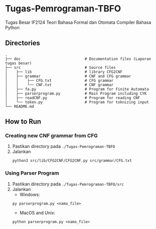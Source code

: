 # Tugas-Pemrograman-TBFO
Tugas Besar IF2124 Teori Bahasa Formal dan Otomata Compiler Bahasa Python

## Directories
    .
    ├── doc                             # Documentation files (Laporan tugas besar)
    ├── src                             # Source files
    │    ├── lib                        # library CFG2CNF
    │    ├── grammar                    # CNF and CFG grammar
    │    │    ├── CFG.txt               # CFG grammar
    │    │    └── CNF.txt               # CNF grammar
    │    ├── fa.py                      # Program for Finite Automata
    │    ├── parserprogram.py           # Main Program including CYK
    │    ├── readCNF.py                 # Program for reading CNF
    │    └── token.py                   # Program for toknizing input
    └── README.md

## How to Run

### Creating new CNF grammar from CFG
1. Pastikan directory pada `./Tugas-Pemrograman-TBFO`
2. Jalankan
    ```
    python3 src/lib/CFG2CNF/CFG2CNF.py src/grammar/CFG.txt    
    ```

### Using Parser Program
1. Pastikan directory pada `./Tugas-Pemrograman-TBFO/src`
2. Jalankan <br />
    - Windows:
    ```
    py parserprogram.py <nama_file>
    ```
    - MacOS and Unix:
    ```
    python parserprogram.py <nama_file>
    ```